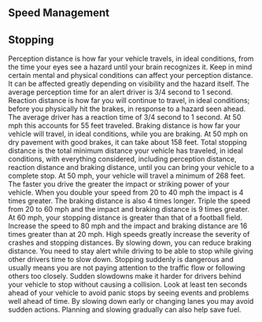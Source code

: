 ## Speed Management
## Stopping
Perception distance is how far your vehicle travels, in ideal conditions, from the time your eyes see a hazard until your brain recognizes it. Keep in mind certain mental and physical conditions can affect your perception distance. It can be affected greatly depending on visibility and the hazard itself. The average perception time for an alert driver is 3/4 second to 1 second.
Reaction distance is how far you will continue to travel, in ideal conditions; before you physically hit the brakes, in response to a hazard seen ahead. The average driver has a reaction time of 3/4 second to 1 second. At 50 mph this accounts for 55 feet traveled.
Braking distance is how far your vehicle will travel, in ideal conditions, while you are braking. At 50 mph on dry pavement with good brakes, it can take about 158 feet.
Total stopping distance is the total minimum distance your vehicle has traveled, in ideal conditions, with everything considered, including perception distance, reaction distance and braking distance, until you can bring your vehicle to a complete stop. At 50 mph, your vehicle will travel a minimum of 268 feet.
The faster you drive the greater the impact or striking power of your vehicle. When you double your speed from 20 to 40 mph the impact is 4 times greater. The braking distance is also 4 times longer. Triple the speed from 20 to 60 mph and the impact and braking distance is 9 times greater. At 60 mph, your stopping distance is greater than that of a football field. Increase the speed to 80 mph and the impact and braking distance are 16 times greater than at 20 mph. High speeds greatly increase the severity of crashes and stopping distances. By slowing down, you can reduce braking distance.
You need to stay alert while driving to be able to stop while giving other drivers time to slow down. Stopping suddenly is dangerous and usually means you are not paying attention to the traffic flow or following others too closely. Sudden slowdowns make it harder for drivers behind your vehicle to stop without causing a collision.
Look at least ten seconds ahead of your vehicle to avoid panic stops by seeing events and problems well ahead of time. By slowing down early or changing lanes you may avoid sudden actions. Planning and slowing gradually can also help save fuel.